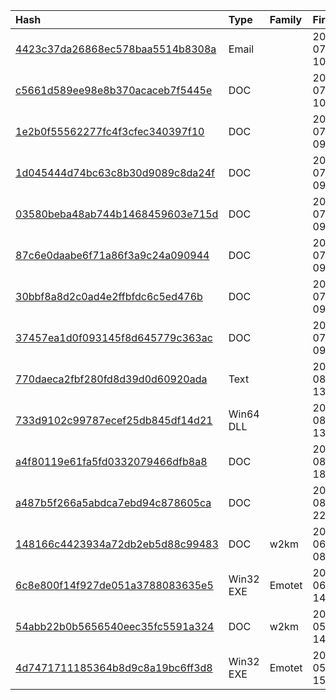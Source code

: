 |Hash|Type|Family|First_Seen|Name|
|:--|:--|:--|:--|:--|
|[4423c37da26868ec578baa5514b8308a](https://www.virustotal.com/gui/file/4423c37da26868ec578baa5514b8308a)|Email||2019-07-30 10:41:53|__________ _________ ____________.eml|
|[c5661d589ee98e8b370acaceb7f5445e](https://www.virustotal.com/gui/file/c5661d589ee98e8b370acaceb7f5445e)|DOC||2019-07-29 10:16:45|=?UTF-8?B?0L/QvtGB0YLQsNC90L7QstCwXzI5XzA3XzIwMTkgKDcpLmRvYw==?=|
|[1e2b0f55562277fc4f3cfec340397f10](https://www.virustotal.com/gui/file/1e2b0f55562277fc4f3cfec340397f10)|DOC||2019-07-29 09:46:26|=?UTF-8?B?0L/QvtGB0YLQsNC90L7QstCwXzI5XzA3XzIwMTkgKDQpLmRvYw==?=|
|[1d045444d74bc63c8b30d9089c8da24f](https://www.virustotal.com/gui/file/1d045444d74bc63c8b30d9089c8da24f)|DOC||2019-07-29 09:45:50|=?UTF-8?B?0L/QvtGB0YLQsNC90L7QstCwXzI5XzA3XzIwMTkgKDkpLmRvYw==?=|
|[03580beba48ab744b1468459603e715d](https://www.virustotal.com/gui/file/03580beba48ab744b1468459603e715d)|DOC||2019-07-29 09:13:19|=?UTF-8?B?0L/QvtGB0YLQsNC90L7QstCwXzI5XzA3XzIwMTkgKDYpLmRvYw==?=|
|[87c6e0daabe6f71a86f3a9c24a090944](https://www.virustotal.com/gui/file/87c6e0daabe6f71a86f3a9c24a090944)|DOC||2019-07-29 09:11:38|=?UTF-8?B?0L/QvtGB0YLQsNC90L7QstCwXzI5XzA3XzIwMTkgKDExKS5kb2M=?=|
|[30bbf8a8d2c0ad4e2ffbfdc6c5ed476b](https://www.virustotal.com/gui/file/30bbf8a8d2c0ad4e2ffbfdc6c5ed476b)|DOC||2019-07-29 09:07:04|=?UTF-8?B?0L/QvtGB0YLQsNC90L7QstCwXzI5XzA3XzIwMTkgKDEyKS5kb2M=?=|
|[37457ea1d0f093145f8d645779c363ac](https://www.virustotal.com/gui/file/37457ea1d0f093145f8d645779c363ac)|DOC||2019-07-29 09:05:00|=?UTF-8?B?0L/QvtGB0YLQsNC90L7QstCwXzI5XzA3XzIwMTkgKDEwKS5kb2M=?=|
|[770daeca2fbf280fd8d39d0d60920ada](https://www.virustotal.com/gui/file/770daeca2fbf280fd8d39d0d60920ada)|Text||2018-08-23 13:18:30|770daeca2fbf280fd8d39d0d60920ada.virus|
|[733d9102c99787ecef25db845df14d21](https://www.virustotal.com/gui/file/733d9102c99787ecef25db845df14d21)|Win64 DLL||2018-08-23 13:17:09|733d9102c99787ecef25db845df14d21_jBechfBvoI.ExE|
|[a4f80119e61fa5fd0332079466dfb8a8](https://www.virustotal.com/gui/file/a4f80119e61fa5fd0332079466dfb8a8)|DOC||2018-08-15 18:11:33|a4f80119e61fa5fd0332079466dfb8a8_gRQDpagcT.DOc|
|[a487b5f266a5abdca7ebd94c878605ca](https://www.virustotal.com/gui/file/a487b5f266a5abdca7ebd94c878605ca)|DOC||2018-08-11 22:15:40|a487b5f266a5abdca7ebd94c878605ca_KYpJZJZyTCxuTuksN.DOC|
|[148166c4423934a72db2eb5d88c99483](https://www.virustotal.com/gui/file/148166c4423934a72db2eb5d88c99483)|DOC|w2km|2018-06-13 08:57:25|148166c4423934a72db2eb5d88c99483_rgIQSjQHCDdyZHQ.dOC|
|[6c8e800f14f927de051a3788083635e5](https://www.virustotal.com/gui/file/6c8e800f14f927de051a3788083635e5)|Win32 EXE|Emotet|2018-06-06 14:25:07|myfile.exe|
|[54abb22b0b5656540eec35fc5591a324](https://www.virustotal.com/gui/file/54abb22b0b5656540eec35fc5591a324)|DOC|w2km|2018-05-15 14:31:27|54abb22b0b5656540eec35fc5591a324_zmcHXDOfNHPuQ.DOC|
|[4d7471711185364b8d9c8a19bc6ff3d8](https://www.virustotal.com/gui/file/4d7471711185364b8d9c8a19bc6ff3d8)|Win32 EXE|Emotet|2018-05-07 15:55:01|myfile.exe|
